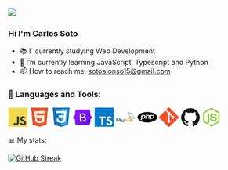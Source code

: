 <img src="https://media.giphy.com/media/iIqmM5tTjmpOB9mpbn/giphy.gif" width="500">

### Hi I'm Carlos Soto


- 📚 I´ currently studying Web Development
- 🌱 I’m currently learning JavaScript, Typescript and Python
- 📫 How to reach me: sotoalonso15@gmail.com

<div align="left">
    <h3>🔨 Languages and Tools:</h3>
    <img src="https://raw.githubusercontent.com/devicons/devicon/1119b9f84c0290e0f0b38982099a2bd027a48bf1/icons/javascript/javascript-original.svg"
        alt="JavaScript" width="40" height="40">
    <img src="https://raw.githubusercontent.com/devicons/devicon/1119b9f84c0290e0f0b38982099a2bd027a48bf1/icons/html5/html5-original.svg"
        alt="HTML" width="40" height="40">
    <img src="https://raw.githubusercontent.com/devicons/devicon/1119b9f84c0290e0f0b38982099a2bd027a48bf1/icons/css3/css3-original.svg"
        alt="CSS" width="40" height="40">
    <img src="https://raw.githubusercontent.com/devicons/devicon/1119b9f84c0290e0f0b38982099a2bd027a48bf1/icons/bootstrap/bootstrap-original.svg"
        alt="Bootstrap" width="40" height="40">
    <img src="https://raw.githubusercontent.com/devicons/devicon/1119b9f84c0290e0f0b38982099a2bd027a48bf1/icons/typescript/typescript-original.svg"
        alt="Typescript" width="40" height="40">
    <img src="https://raw.githubusercontent.com/devicons/devicon/1119b9f84c0290e0f0b38982099a2bd027a48bf1/icons/mysql/mysql-original-wordmark.svg"
        alt="MySQL" width="40" height="40">
    <img src="https://raw.githubusercontent.com/devicons/devicon/1119b9f84c0290e0f0b38982099a2bd027a48bf1/icons/php/php-plain.svg"
        alt="PHP" width="40" height="40">
    <img src="https://raw.githubusercontent.com/devicons/devicon/1119b9f84c0290e0f0b38982099a2bd027a48bf1/icons/git/git-original.svg"
        alt="GIT" width="40" height="40">
    <img src="https://raw.githubusercontent.com/devicons/devicon/1119b9f84c0290e0f0b38982099a2bd027a48bf1/icons/github/github-original.svg"
        alt="github" width="40" height="40">
    <img src="https://raw.githubusercontent.com/devicons/devicon/1119b9f84c0290e0f0b38982099a2bd027a48bf1/icons/nodejs/nodejs-plain.svg"
        alt="node" width="40" height="40">
</div>

📊 My stats:
<!-- <p align = "center">
img  src = "https://github-readme-stats-sigma-five.vercel.app/api/?username=CarlosSoto03&show_icons=true&theme=tokyonight&line_height=27">
img src = "https://github-readme-stats-sigma-five.vercel.app/api//top-langs/?username=CarlosSoto03&hide=css,scss&theme=tokyonight">
</p> -->

[![GitHub Streak](https://streak-stats.demolab.com?user=CarlosSoto03&theme=dark&hide_border=true)](https://git.io/streak-stats)
